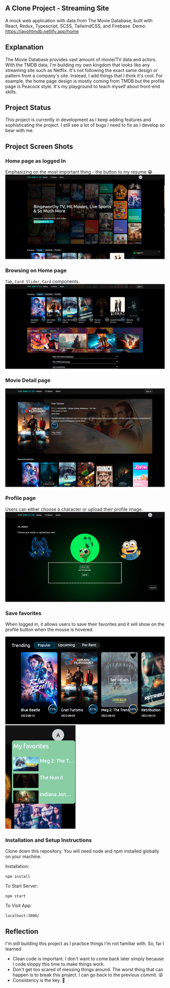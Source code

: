 ## A Clone Project - Streaming Site
 
A mock web application with data from The Movie Database, built with React, Redux, Typescript, SCSS, TailwindCSS, and Firebase.
Demo: https://jayohtmdb.netlify.app/home 
 
## Explanation
The Movie Database provides vast amount of movie/TV data and actors. With the TMDB data, I'm building my own kingdom that looks like any streaming site such as Netflix. It's not following the exact same design or pattern from a company's site. Instead, I add things that I think it's cool. For example, the home page design is mostly coming from TMDB but the profile page is Peacock style. It's my playground to teach myself about front-end skills. 

## Project Status

This project is currently in development as I keep adding features and sophisticating the project. I still see a lot of bugs I need to fix as I develop so bear with me.

## Project Screen Shots
### Home page as logged In
Emphasizing on the most important thing - the button to my resume 😁
<img src='./src/assets/images/home-screen.png' alt='home-screen'>

### Browsing on Home page
`Tab`, `Card Slider`, `Card` components.
<img src='./src/assets/images/card-slider.png' alt='card-slider'>

### Movie Detail page
<img src='./src/assets/images/movie-detail-page.png' alt='movie-detail-page'>

### Profile page
Users can either choose a character or upload their profile image.
<img src='./src/assets/images/profile.png' alt='movie-detail-page'>

### Save favorites
When logged in, it allows users to save their favorites and it will show on the profile button when the mouse is hovered. 

<img src='./src/assets/images/fav.png' alt='movie-detail-page'>
<img src='./src/assets/images/tooltip.png' alt='movie-detail-page'>

### Installation and Setup Instructions

Clone down this repository. You will need node and npm installed globally on your machine.

Installation:

`npm install`

To Start Server:

`npm start`

To Visit App:

`localhost:3000/`


## Reflection

I'm still building this project as I practice things I'm not familiar with. So, far I learned
- Clean code is important. I don't want to come back later simply because I code sloppy this time to make things work. 
- Don't get too scared of messing things around. The worst thing that can happen is to break this project. I can go back to the previous commit. 😝
- Consistency is the key. 💪